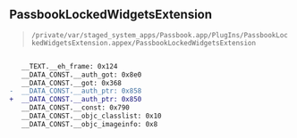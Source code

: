 ## PassbookLockedWidgetsExtension

> `/private/var/staged_system_apps/Passbook.app/PlugIns/PassbookLockedWidgetsExtension.appex/PassbookLockedWidgetsExtension`

```diff

   __TEXT.__eh_frame: 0x124
   __DATA_CONST.__auth_got: 0x8e0
   __DATA_CONST.__got: 0x368
-  __DATA_CONST.__auth_ptr: 0x858
+  __DATA_CONST.__auth_ptr: 0x850
   __DATA_CONST.__const: 0x790
   __DATA_CONST.__objc_classlist: 0x10
   __DATA_CONST.__objc_imageinfo: 0x8

```
